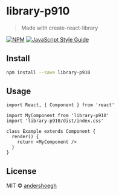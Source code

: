 # library-p910

> Made with create-react-library

[![NPM](https://img.shields.io/npm/v/library-p910.svg)](https://www.npmjs.com/package/library-p910) [![JavaScript Style Guide](https://img.shields.io/badge/code_style-standard-brightgreen.svg)](https://standardjs.com)

## Install

```bash
npm install --save library-p910
```

## Usage

```tsx
import React, { Component } from 'react'

import MyComponent from 'library-p910'
import 'library-p910/dist/index.css'

class Example extends Component {
  render() {
    return <MyComponent />
  }
}
```

## License

MIT © [andershoegh](https://github.com/andershoegh)

